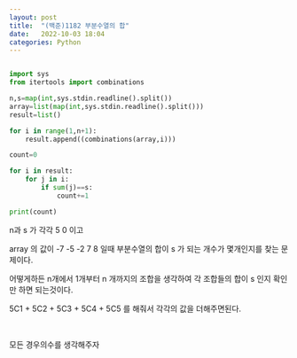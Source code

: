 ```yaml
---
layout: post
title:  "(백준)1182 부분수열의 합"
date:   2022-10-03 18:04
categories: Python
---
```

````python

import sys
from itertools import combinations

n,s=map(int,sys.stdin.readline().split())
array=list(map(int,sys.stdin.readline().split()))
result=list()

for i in range(1,n+1):
    result.append((combinations(array,i)))

count=0

for i in result:
    for j in i:
        if sum(j)==s:
            count+=1

print(count)


````

n과 s 가 각각 5 0 이고

array 의 값이 -7 -5 -2  7 8 일때 부분수열의 합이 s 가 되는 개수가 몇개인지를 찾는 문제이다.

어떻게하든 n개에서 1개부터 n 개까지의 조합을 생각하여 각 조합들의 합이 s 인지 확인만 하면 되는것이다.

5C1 + 5C2 + 5C3 + 5C4 + 5C5 를 해줘서 각각의 값을 더해주면된다.

​

모든 경우의수를 생각해주자